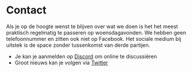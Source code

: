# Contact

Als je op de hoogte wenst te blijven over wat we doen is het het meest praktisch regelmatig te passeren op woensdagavonden. We hebben geen telefoonnummer en zitten ook niet op Facebook. Het sociale medium bij uitstek is de space zonder tussenkomst van derde partijen.

- Je kan je aanmelden op [Discord](https://discord.gg/GBusbQyXhH) om online te discussiëren
- Groot nieuws kan je volgen via [Twitter](https://www.twitter.com/voidwarranties)
